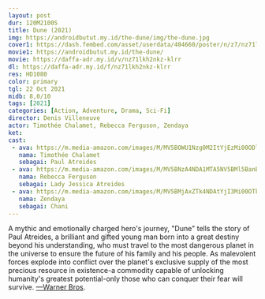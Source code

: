 ```yaml
---
layout: post
dur: 120M2100S
title: Dune (2021)
img: https://androidbutut.my.id/the-dune/img/the-dune.jpg
cover1: https://dash.fembed.com/asset/userdata/404660/poster/n/z7/nz71lkh2nkz-klrr.png?v=1655063353
movie1: https://androidbutut.my.id/the-dune/
movie: https://daffa-adr.my.id/v/nz71lkh2nkz-klrr
dl: https://daffa-adr.my.id/f/nz71lkh2nkz-klrr
res: HD1080
color: primary
tgl: 22 Oct 2021
midb: 8,0/10
tags: [2021]
categories: [Action, Adventure, Drama, Sci-Fi]
director: Denis Villeneuve
actor: Timothée Chalamet, Rebecca Ferguson, Zendaya
ket: 
cast:
 - ava: https://m.media-amazon.com/images/M/MV5BOWU1Nzg0M2ItYjEzMi00ODliLThkODAtNGEyYzRkZTBmMmEzXkEyXkFqcGdeQXVyNDk2Mzk2NDg@._V1_QL75_UX140_CR0,0,140,140_.jpg
   nama: Timothée Chalamet
   sebagai: Paul Atreides
 - ava: https://m.media-amazon.com/images/M/MV5BNzA4NDA1MTA5NV5BMl5BanBnXkFtZTcwNjMyNTQ3OA@@._V1_QL75_UX140_CR0,5,140,140_.jpg
   nama: Rebecca Ferguson
   sebagai: Lady Jessica Atreides
 - ava: https://m.media-amazon.com/images/M/MV5BMjAxZTk4NDAtYjI3Mi00OTk3LTg0NDEtNWFlNzE5NDM5MWM1XkEyXkFqcGdeQXVyOTI3MjYwOQ@@._V1_QL75_UX140_CR0,1,140,140_.jpg
   nama: Zendaya
   sebagai: Chani
---
```


A mythic and emotionally charged hero's journey, "Dune" tells the story of Paul Atreides, a brilliant and gifted young man born into a great destiny beyond his understanding, who must travel to the most dangerous planet in the universe to ensure the future of his family and his people. As malevolent forces explode into conflict over the planet's exclusive supply of the most precious resource in existence-a commodity capable of unlocking humanity's greatest potential-only those who can conquer their fear will survive. [—Warner Bros](https://www.imdb.com/search/title/?plot_author=Warner%20Bros.&view=simple&sort=alpha&ref_=tt_stry_pl).
